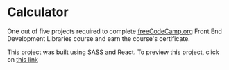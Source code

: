 # Calculator

One out of five projects required to complete [freeCodeCamp.org](https://www.freecodecamp.org/) Front End Development Libraries course and earn the course's certificate.

This project was built using SASS and React. To preview this project, click on [this link](https://codepen.io/aftex2/pen/QWBxGZb)
